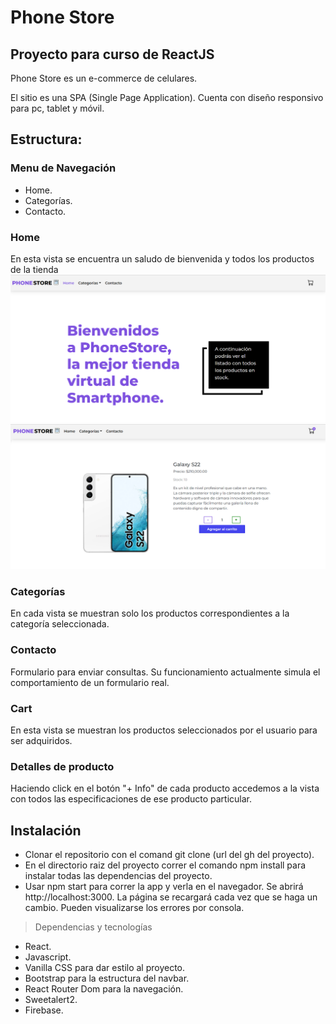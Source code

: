 # Phone Store
## Proyecto para curso de ReactJS
Phone Store es un e-commerce de celulares.

El sitio es una SPA (Single Page Application).
Cuenta con diseño responsivo para pc, tablet y móvil.

## Estructura:
### Menu de Navegación
- Home.
- Categorías.
- Contacto.

### Home
En esta vista se encuentra un saludo de bienvenida y todos los productos de la tienda 
![portada](./public/portada.png)
![producto](./public/producto.png)


### Categorías
En cada vista se muestran solo los productos correspondientes a la categoría seleccionada.

### Contacto
Formulario para enviar consultas. Su funcionamiento actualmente simula el comportamiento de un formulario real.


### Cart
En esta vista se muestran los productos seleccionados por el usuario para ser adquiridos.



### Detalles de producto
Haciendo click en el botón "+ Info" de cada producto accedemos a la vista con todos las especificaciones de ese producto particular.

## Instalación
- Clonar el repositorio con el comand git clone (url del gh del proyecto).
- En el directorio raiz del proyecto correr el comando npm install para instalar todas las dependencias del proyecto.
- Usar npm start para correr la app y verla en el navegador. Se abrirá http://localhost:3000. La página se recargará cada vez que se haga un cambio. Pueden visualizarse los errores por consola.

> Dependencias y tecnologías
- React.
- Javascript.
- Vanilla CSS para dar estilo al proyecto.
- Bootstrap para la estructura del navbar.
- React Router Dom para la navegación.
- Sweetalert2. 
- Firebase.


